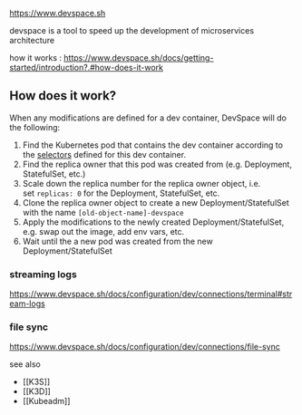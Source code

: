 https://www.devspace.sh

devspace is a tool to speed up the development of microservices architecture

how it works : https://www.devspace.sh/docs/getting-started/introduction?.#how-does-it-work

## How does it work?[​](https://www.devspace.sh/docs/configuration/dev/modifications/#how-does-it-work "Direct link to heading")

When any modifications are defined for a dev container, DevSpace will do the following:

1.  Find the Kubernetes pod that contains the dev container according to the [selectors](https://www.devspace.sh/docs/configuration/dev/selectors/) defined for this dev container.
2.  Find the replica owner that this pod was created from (e.g. Deployment, StatefulSet, etc.)
3.  Scale down the replica number for the replica owner object, i.e. set `replicas: 0` for the Deployment, StatefulSet, etc.
4.  Clone the replica owner object to create a new Deployment/StatefulSet with the name `[old-object-name]-devspace`
5.  Apply the modifications to the newly created Deployment/StatefulSet, e.g. swap out the image, add env vars, etc.
6.  Wait until the a new pod was created from the new Deployment/StatefulSet

### streaming logs 
https://www.devspace.sh/docs/configuration/dev/connections/terminal#stream-logs

### file sync 
https://www.devspace.sh/docs/configuration/dev/connections/file-sync

see also
- [[K3S]]
- [[K3D]]
- [[Kubeadm]]